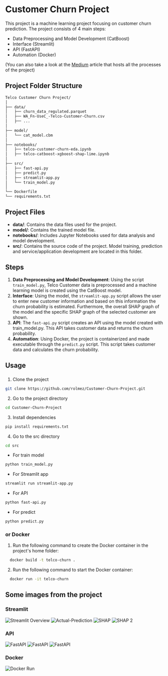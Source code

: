 
# Customer Churn Project

This project is a machine learning project focusing on customer churn prediction. The project consists of 4 main steps: 
- Data Preprocessing and Model Development (CatBoost)
- Interface (Streamlit)
- API (FastAPI)
- Automation (Docker)

(You can also take a look at the [Medium](https://medium.com/@ramazanolmeez/end-to-end-machine-learning-project-churn-prediction-e9c4d0322ac9) article that hosts all the processes of the project)

## Project Folder Structure
```bash
Telco Customer Churn Project/
│
├── data/
│   ├── churn_data_regulated.parquet
│   ├── WA_Fn-UseC_-Telco-Customer-Churn.csv
│   ├── ...
│
├── model/
│   └── cat_model.cbm
│
├── notebooks/
│   ├── telco-customer-churn-eda.ipynb
│   ├── telco-catboost-xgboost-shap-lime.ipynb
│
├── src/
│   ├── fast-api.py
│   ├── predict.py
│   ├── streamlit-app.py
│   └── train_model.py
│
└── Dockerfile
└── requirements.txt
```

## Project Files

- **data/**: Contains the data files used for the project.
- **model/**: Contains the trained model file.
- **notebooks/**: Includes Jupyter Notebooks used for data analysis and model development.
- **src/**: Contains the source code of the project. Model training, prediction and service/application development are located in this folder.

## Steps
1. **Data Preprocessing and Model Development**: Using the script `train_model.py`, Telco Customer data is preprocessed and a machine learning model is created using the CatBoost model.
2. **Interface**: Using the model, the `streamlit-app.py` script allows the user to enter new customer information and based on this information the churn probability is estimated. Furthermore, the overall SHAP graph of the model and the specific SHAP graph of the selected customer are shown.
3. **API**: The `fast-api.py` script creates an API using the model created with train_model.py. This API takes customer data and returns the churn probability.
4. **Automation**: Using Docker, the project is containerized and made executable through the `predict.py` script. This script takes customer data and calculates the churn probability.


## Usage

### 
1. Clone the project
```bash
git clone https://github.com/rolmez/Customer-Churn-Project.git
```
2. Go to the project directory
```bash
cd Customer-Churn-Project
```
3. Install dependencies
```bash
pip install requirements.txt
```
4. Go to the src directory
```bash
cd src
```
- For train model
```bash
python train_model.py
```
- For Streamlit app
```bash
streamlit run streamlit-app.py
```
- For API
```bash
python fast-api.py
```
- For predict
```bash
python predict.py
```
### or Docker
1. Run the following command to create the Docker container in the project's home folder:
```bash
  docker build -t telco-churn .
```
2. Run the following command to start the Docker container:
```bash
  docker run -it telco-churn
```

## Some images from the project
### Streamlit
![Streamlit Overview](photos/streamlit%201.png)
![Actual-Prediction](photos/streamlit%202.png)
![SHAP](photos/streamlit%203.png)
![SHAP 2](photos/streamlit%204.png)
### API
![FastAPI](photos/fast-api%202.png)
![FastAPI](photos/fast-api%203.png)
![FastAPI](photos/fast-api%204.png)
### Docker
![Docker Run](photos/docker%20run.png)
